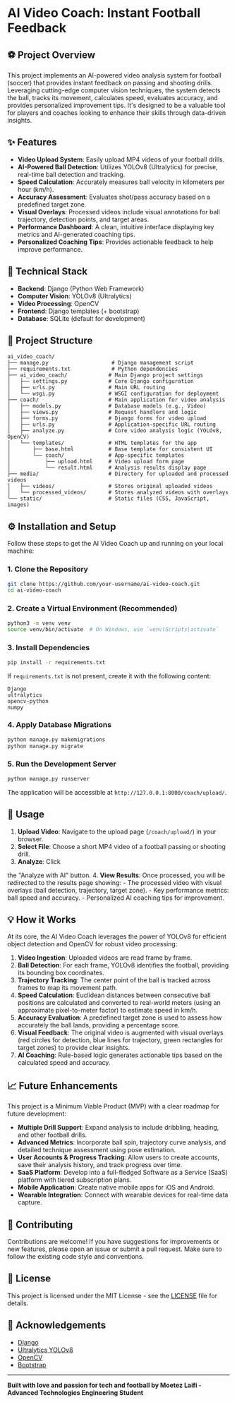 # AI Video Coach: Instant Football Feedback


## ⚽ Project Overview

This project implements an AI-powered video analysis system for football (soccer) that provides instant feedback on passing and shooting drills. Leveraging cutting-edge computer vision techniques, the system detects the ball, tracks its movement, calculates speed, evaluates accuracy, and provides personalized improvement tips. It's designed to be a valuable tool for players and coaches looking to enhance their skills through data-driven insights.

## ✨ Features

- **Video Upload System**: Easily upload MP4 videos of your football drills.
- **AI-Powered Ball Detection**: Utilizes YOLOv8 (Ultralytics) for precise, real-time ball detection and tracking.
- **Speed Calculation**: Accurately measures ball velocity in kilometers per hour (km/h).
- **Accuracy Assessment**: Evaluates shot/pass accuracy based on a predefined target zone.
- **Visual Overlays**: Processed videos include visual annotations for ball trajectory, detection points, and target areas.
- **Performance Dashboard**: A clean, intuitive interface displaying key metrics and AI-generated coaching tips.
- **Personalized Coaching Tips**: Provides actionable feedback to help improve performance.

## 🚀 Technical Stack

- **Backend**: Django (Python Web Framework)
- **Computer Vision**: YOLOv8 (Ultralytics)
- **Video Processing**: OpenCV
- **Frontend**: Django templates (+ bootstrap)
- **Database**: SQLite (default for development)

## 📁 Project Structure

```
ai_video_coach/
├── manage.py                    # Django management script
├── requirements.txt             # Python dependencies
├── ai_video_coach/             # Main Django project settings
│   ├── settings.py             # Core Django configuration
│   ├── urls.py                 # Main URL routing
│   └── wsgi.py                 # WSGI configuration for deployment
├── coach/                      # Main application for video analysis
│   ├── models.py               # Database models (e.g., Video)
│   ├── views.py                # Request handlers and logic
│   ├── forms.py                # Django forms for video upload
│   ├── urls.py                 # Application-specific URL routing
│   ├── analyze.py              # Core video analysis logic (YOLOv8, OpenCV)
│   └── templates/              # HTML templates for the app
│       ├── base.html           # Base template for consistent UI
│       └── coach/              # App-specific templates
│           ├── upload.html     # Video upload form page
│           └── result.html     # Analysis results display page
├── media/                      # Directory for uploaded and processed videos
│   ├── videos/                 # Stores original uploaded videos
│   └── processed_videos/       # Stores analyzed videos with overlays
└── static/                     # Static files (CSS, JavaScript, images)
```

## ⚙️ Installation and Setup

Follow these steps to get the AI Video Coach up and running on your local machine:

### 1. Clone the Repository

```bash
git clone https://github.com/your-username/ai-video-coach.git
cd ai-video-coach
```

### 2. Create a Virtual Environment (Recommended)

```bash
python3 -m venv venv
source venv/bin/activate  # On Windows, use `venv\Scripts\activate`
```

### 3. Install Dependencies

```bash
pip install -r requirements.txt
```

If `requirements.txt` is not present, create it with the following content:

```
Django
ultralytics
opencv-python
numpy
```

### 4. Apply Database Migrations

```bash
python manage.py makemigrations
python manage.py migrate
```

### 5. Run the Development Server

```bash
python manage.py runserver
```

The application will be accessible at `http://127.0.0.1:8000/coach/upload/`.

## 🏃 Usage

1.  **Upload Video**: Navigate to the upload page (`/coach/upload/`) in your browser.
2.  **Select File**: Choose a short MP4 video of a football passing or shooting drill.
3.  **Analyze**: Click 


the "Analyze with AI" button.
4.  **View Results**: Once processed, you will be redirected to the results page showing:
    -   The processed video with visual overlays (ball detection, trajectory, target zone).
    -   Key performance metrics: ball speed and accuracy.
    -   Personalized AI coaching tips for improvement.

## 💡 How it Works

At its core, the AI Video Coach leverages the power of YOLOv8 for efficient object detection and OpenCV for robust video processing:

1.  **Video Ingestion**: Uploaded videos are read frame by frame.
2.  **Ball Detection**: For each frame, YOLOv8 identifies the football, providing its bounding box coordinates.
3.  **Trajectory Tracking**: The center point of the ball is tracked across frames to map its movement path.
4.  **Speed Calculation**: Euclidean distances between consecutive ball positions are calculated and converted to real-world meters (using an approximate pixel-to-meter factor) to estimate speed in km/h.
5.  **Accuracy Evaluation**: A predefined target zone is used to assess how accurately the ball lands, providing a percentage score.
6.  **Visual Feedback**: The original video is augmented with visual overlays (red circles for detection, blue lines for trajectory, green rectangles for target zones) to provide clear insights.
7.  **AI Coaching**: Rule-based logic generates actionable tips based on the calculated speed and accuracy.

## 📈 Future Enhancements

This project is a Minimum Viable Product (MVP) with a clear roadmap for future development:

-   **Multiple Drill Support**: Expand analysis to include dribbling, heading, and other football drills.
-   **Advanced Metrics**: Incorporate ball spin, trajectory curve analysis, and detailed technique assessment using pose estimation.
-   **User Accounts & Progress Tracking**: Allow users to create accounts, save their analysis history, and track progress over time.
-   **SaaS Platform**: Develop into a full-fledged Software as a Service (SaaS) platform with tiered subscription plans.
-   **Mobile Application**: Create native mobile apps for iOS and Android.
-   **Wearable Integration**: Connect with wearable devices for real-time data capture.

## 🤝 Contributing

Contributions are welcome! If you have suggestions for improvements or new features, please open an issue or submit a pull request. Make sure to follow the existing code style and conventions.

## 📄 License

This project is licensed under the MIT License - see the [LICENSE](LICENSE) file for details.

## 🙏 Acknowledgements

-   [Django](https://www.djangoproject.com/)
-   [Ultralytics YOLOv8](https://ultralytics.com/yolov8)
-   [OpenCV](https://opencv.org/)
-   [Bootstrap](https://getbootstrap.com/)

---

**Built with love and passion for tech and football by Moetez Laifi - Advanced Technologies Engineering Student**


